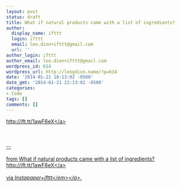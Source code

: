```yaml
---
layout: post
status: draft
title: What if natural products came with a list of ingredients?
author:
  display_name: ifttt
  login: ifttt
  email: leo.dion+ifttt@gmail.com
  url: ''
author_login: ifttt
author_email: leo.dion+ifttt@gmail.com
wordpress_id: 614
wordpress_url: http://leogdion.name/?p=614
date: '2014-01-21 18:13:02 -0500'
date_gmt: '2014-01-21 22:13:02 -0500'
categories:
- Code
tags: []
comments: []
---
```

<p><a href="http:&#47;&#47;ift.tt&#47;1awF6eX">http:&#47;&#47;ift.tt&#47;1awF6eX<&#47;a><br><br />
<br><br />
--<br><br />
from What if natural products came with a list of ingredients? <a href="http:&#47;&#47;ift.tt&#47;1awF6eX">http:&#47;&#47;ift.tt&#47;1awF6eX<&#47;a><br><br />
via <a href="http:&#47;&#47;ift.tt&#47;ocwtSd"><em>Instapaper+ifttt<&#47;em><&#47;a>.</p>
